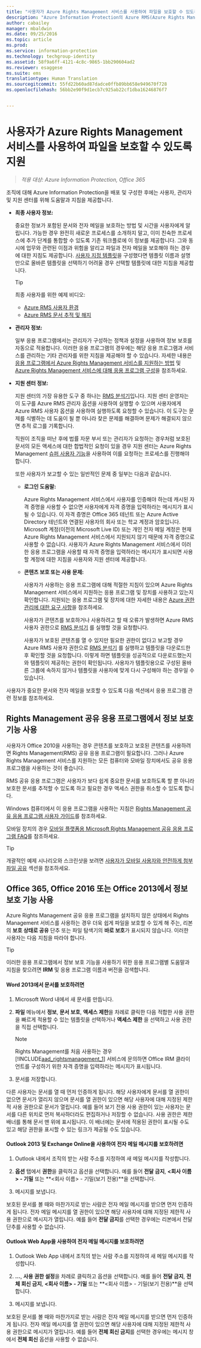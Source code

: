 ```yaml
---
title: "사용자가 Azure Rights Management 서비스를 사용하여 파일을 보호할 수 있도록 지원| Azure Information Protection"
description: "Azure Information Protection의 Azure RMS(Azure Rights Management)Rights Management 서비스를 배포 및 구성한 후 사용자, 관리자 및 지원 센터에 지침을 제공할 때 도움이 되는 정보를 제공합니다."
author: cabailey
manager: mbaldwin
ms.date: 09/25/2016
ms.topic: article
ms.prod: 
ms.service: information-protection
ms.technology: techgroup-identity
ms.assetid: 58f9a6ff-4121-4c8c-9865-1bb290604ad2
ms.reviewer: esaggese
ms.suite: ems
translationtype: Human Translation
ms.sourcegitcommit: 55fd22b60ad87dadce0ffb89bb658e949670f728
ms.openlocfilehash: 56bb2e90f9d1ecb7c925ab22cf1dba16246876f7


---
```


# 사용자가 Azure Rights Management 서비스를 사용하여 파일을 보호할 수 있도록 지원

>*적용 대상: Azure Information Protection, Office 365*

조직에 대해 Azure Information Protection을 배포 및 구성한 후에는 사용자, 관리자 및 지원 센터를 위해 도움말과 지침을 제공합니다.

-   **최종 사용자 정보:**

    중요한 정보가 포함된 문서와 전자 메일을 보호하는 방법 및 시간을 사용자에게 알립니다. 가능한 경우 완전히 새로운 프로세스를 소개하지 말고, 이미 친숙한 프로세스에 추가 단계를 통합할 수 있도록 기존 워크플로에 이 정보를 제공합니다. 그와 동시에 업무와 관련된 이점과 위험을 알리고 파일과 전자 메일을 보호해야 하는 경우에 대한 지침도 제공합니다. [사용자 지정 템플릿](configure-custom-templates.md)을 구성했다면 템플릿 이름과 설명만으로 올바른 템플릿을 선택하기 어려울 경우 선택할 템플릿에 대한 지침을 제공합니다.

    > [!TIP]
    > 최종 사용자를 위한 예제 비디오:
    >
    > -   [Azure RMS 사용자 환경](http://channel9.msdn.com/Series/Information-Protection/Azure-RMS-user-experience)
    > -   [Azure RMS 문서 추적 및 해지](http://channel9.msdn.com/Series/Information-Protection/Azure-RMS-Document-Tracking-and-Revocation)

-   **관리자 정보:**

    일부 응용 프로그램에서는 관리자가 구성하는 정책과 설정을 사용하여 정보 보호를 자동으로 적용합니다. 이러한 응용 프로그램의 경우에는 해당 응용 프로그램과 서비스를 관리하는 기타 관리자를 위한 지침을 제공해야 할 수 있습니다. 자세한 내용은 [응용 프로그램에서 Azure Rights Management 서비스를 지원하는 방법](../understand-explore/applications-support.md) 및 [Azure Rights Management 서비스에 대해 응용 프로그램 구성](configure-applications.md)을 참조하세요.

-   **지원 센터 정보:**

    지원 센터의 가장 유용한 도구 중 하나는 [RMS 분석기](https://www.microsoft.com/en-us/download/details.aspx?id=46437)입니다. 지원 센터 운영자는 이 도구를 Azure RMS 관리자 옵션을 사용하여 실행할 수 있으며 사용자에게 Azure RMS 사용자 옵션을 사용하여 실행하도록 요청할 수 있습니다. 이 도구는 문제를 식별하는 데 도움이 될 뿐 아니라 찾은 문제를 해결하며 문제가 해결되지 않으면 추적 로그를 기록합니다.

    직원이 조직을 떠난 후에 법률 자문 부서 또는 관리자가 요청하는 경우처럼 보호된 문서의 모든 액세스에 대한 합법적인 요청이 있을 경우 지원 센터는 Azure Rights Management [슈퍼 사용자 기능](configure-super-users.md)을 사용하여 이를 요청하는 프로세스를 진행해야 합니다.

    또한 사용자가 보고할 수 있는 일반적인 문제 중 일부는 다음과 같습니다.

    -   **로그인 도움말:**

        Azure Rights Management 서비스에서 사용자를 인증해야 하는데 캐시된 자격 증명을 사용할 수 없으면 사용자에게 자격 증명을 입력하라는 메시지가 표시될 수 있습니다. 이 자격 증명은 Office 365 테넌트 또는 Azure Active Directory 테넌트와 연결된 사용자의 회사 또는 학교 계정과 암호입니다. Microsoft 계정(이전의 Microsoft Live ID) 또는 개인 전자 메일 계정은 현재 Azure Rights Management 서비스에서 지원되지 않기 때문에 자격 증명으로 사용할 수 없습니다. 사용자가 Azure Rights Management 서비스에서 이러한 응용 프로그램을 사용할 때 자격 증명을 입력하라는 메시지가 표시되면 사용할 계정에 대한 지침을 사용자와 지원 센터에 제공합니다.

    -   **콘텐츠 보호 또는 사용 문제:**

        사용자가 사용하는 응용 프로그램에 대해 적절한 지침이 있으며 Azure Rights Management 서비스에서 지원하는 응용 프로그램 및 장치를 사용하고 있는지 확인합니다. 지원되는 응용 프로그램 및 장치에 대한 자세한 내용은 [Azure 권한 관리에 대한 요구 사항](../get-started/requirements-azure-rms.md)을 참조하세요.

        사용자가 콘텐츠를 보호하거나 사용하려고 할 때 오류가 발생하면 Azure RMS 사용자 권한으로 [RMS 분석기](https://www.microsoft.com/en-us/download/details.aspx?id=46437) 를 실행할 것을 요청합니다.

        사용자가 보호된 콘텐츠를 열 수 있지만 필요한 권한이 없다고 보고할 경우 Azure RMS 사용자 권한으로 [RMS 분석기](https://www.microsoft.com/en-us/download/details.aspx?id=46437) 를 실행하고 템플릿을 다운로드한 후 확인할 것을 요청합니다. 이렇게 하면 템플릿을 성공적으로 다운로드했는지와 템플릿이 제공하는 권한이 확인됩니다. 사용자가 템플릿용으로 구성된 올바른 그룹에 속하지 않거나 템플릿을 사용자에 맞게 다시 구성해야 하는 경우일 수 있습니다.

사용자가 중요한 문서와 전자 메일을 보호할 수 있도록 다음 섹션에서 응용 프로그램 관련 정보를 참조하세요.

## Rights Management 공유 응용 프로그램에서 정보 보호 기능 사용
사용자가 Office 2010을 사용하는 경우 콘텐츠를 보호하고 보호된 콘텐츠를 사용하려면 Rights Management(RMS) 공유 응용 프로그램이 필요합니다. 그러나 Azure Rights Management 서비스를 지원하는 모든 컴퓨터와 모바일 장치에서도 공유 응용 프로그램을 사용하는 것이 좋습니다.

RMS 공유 응용 프로그램은 사용자가 보다 쉽게 중요한 문서를 보호하도록 할 뿐 아니라 보호한 문서를 추적할 수 있도록 하고 필요한 경우 액세스 권한을 취소할 수 있도록 합니다.

Windows 컴퓨터에서 이 응용 프로그램을 사용하는 지침은 [Rights Management 공유 응용 프로그램 사용자 가이드](../rms-client/sharing-app-user-guide.md)를 참조하세요.

모바일 장치의 경우 [모바일 플랫폼용 Microsoft Rights Management 공유 응용 프로그램 FAQ](http://technet.microsoft.com/dn451248)를 참조하세요.

> [!TIP]
> 개괄적인 예제 시나리오와 스크린샷을 보려면 [사용자가 모바일 사용자와 안전하게 첨부 파일 공유](../understand-explore/what-admins-users-see.md#users-safely-share-attachments-with-mobile-users) 섹션을 참조하세요.

## Office 365, Office 2016 또는 Office 2013에서 정보 보호 기능 사용
Azure Rights Management 공유 응용 프로그램을 설치하지 않은 상태에서 Rights Management 서비스를 사용하는 경우 더욱 쉽게 파일을 보호할 수 있게 해 주는, 리본의 **보호 상태로 공유** 단추 또는 파일 탐색기의 **바로 보호**가 표시되지 않습니다. 이러한 사용자는 다음 지침을 따라야 합니다.

> [!TIP]
> 이러한 응용 프로그램에서 정보 보호 기능을 사용하기 위한 응용 프로그램별 도움말과 지침을 찾으려면 **IRM** 및 응용 프로그램 이름과 버전을 검색합니다.

#### Word 2013에서 문서를 보호하려면

1.  Microsoft Word 내에서 새 문서를 만듭니다.

2.  **파일** 메뉴에서 **정보**, **문서 보호**, **액세스 제한**을 차례로 클릭한 다음 적합한 사용 권한을 빠르게 적용할 수 있는 템플릿을 선택하거나 **액세스 제한** 을 선택하고 사용 권한을 직접 선택합니다.

    > [!NOTE]
    > Rights Management를 처음 사용하는 경우 [!INCLUDE[aad_rightsmanagement_1](../includes/aad_rightsmanagement_1_md.md)] 서비스에 문의하면 Office IRM 클라이언트를 구성하기 위한 자격 증명을 입력하라는 메시지가 표시됩니다.

3.  문서를 저장합니다.

다른 사용자는 문서를 열 때 먼저 인증하게 됩니다. 해당 사용자에게 문서를 열 권한이 없으면 문서가 열리지 않으며 문서를 열 권한이 있으면 해당 사용자에 대해 지정된 제한적 사용 권한으로 문서가 열립니다. 예를 들어 보기 전용 사용 권한이 있는 사용자는 문서를 다른 위치로 먼저 복사하더라도 편집하거나 저장할 수 없습니다. 사용 권한은 제한 배너를 통해 문서 맨 위에 표시됩니다. 이 배너에는 문서에 적용된 권한이 표시될 수도 있고 해당 권한을 표시할 수 있는 링크가 제공될 수도 있습니다.

#### Outlook 2013 및 Exchange Online을 사용하여 전자 메일 메시지를 보호하려면

1.  Outlook 내에서 조직의 받는 사람 주소를 지정하여 새 메일 메시지를 작성합니다.

2.  **옵션** 탭에서 **권한**을 클릭하고 옵션을 선택합니다. 예를 들어 **전달 금지**, **&lt;회사 이름&gt; - 기밀** 또는 **&lt;회사 이름&gt; - 기밀(보기 전용)**을 선택합니다.

3.  메시지를 보냅니다.

보호된 문서를 볼 때와 마찬가지로 받는 사람은 전자 메일 메시지를 받으면 먼저 인증하게 됩니다. 전자 메일 메시지를 열 권한이 있으면 해당 사용자에 대해 지정된 제한적 사용 권한으로 메시지가 열립니다. 예를 들어 **전달 금지**를 선택한 경우에는 리본에서 전달 단추를 사용할 수 없습니다.

#### Outlook Web App을 사용하여 전자 메일 메시지를 보호하려면

1.  Outlook Web App 내에서 조직의 받는 사람 주소를 지정하여 새 메일 메시지를 작성합니다.

2.  **…**, **사용 권한 설정**을 차례로 클릭하고 옵션을 선택합니다. 예를 들어 **전달 금지**, **전체 회신 금지**, **&lt;회사 이름&gt; - 기밀** 또는 **&lt;회사 이름&gt; - 기밀(보기 전용)**을 선택합니다.

3.  메시지를 보냅니다.

보호된 문서를 볼 때와 마찬가지로 받는 사람은 전자 메일 메시지를 받으면 먼저 인증하게 됩니다. 전자 메일 메시지를 열 권한이 있으면 해당 사용자에 대해 지정된 제한적 사용 권한으로 메시지가 열립니다. 예를 들어 **전체 회신 금지**를 선택한 경우에는 메시지 창에서 **전체 회신** 옵션을 사용할 수 없습니다.





<!--HONumber=Sep16_HO4-->


